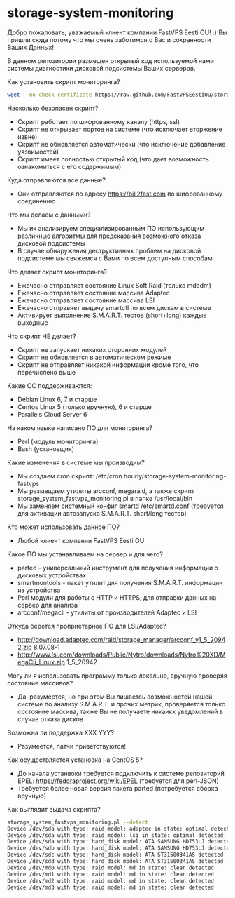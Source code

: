 storage-system-monitoring
==========================

Добро пожаловать, уважаемый клиент компании FastVPS Eesti OU! :) Вы пришли сюда потому что мы очень заботимся о Вас и сохранности Ваших Данных!

В данном репозитории размещен открытый код используемой нами системы диагностики дисковой подсистемы Ваших серверов. 

Как установить скрипт мониторинга?
```bash
wget --no-check-certificate https://raw.github.com/FastVPSEestiOu/storage-system-monitoring/master/install.sh -O-|bash
```

Насколько безопасен скрипт?
- Скрипт работает по шифрованному каналу (https, ssl)
- Скрипт не открывает портов на системе (что исключает вторжение извне)
- Скрипт не обновляется автоматически (что исключение добавление уязвимостей)
- Скрипт имеет полностью открытый код (что дает возможность ознакомиться с его содержимым)

Куда отправляются все данные? 
- Они отправляются по адресу https://bill2fast.com по шифрованному соединению

Что мы делаем с данными?
- Мы их анализируем специализированным ПО использующим различные алгоритмы для предсказания возможного отказа дисковой подсистемы
- В случае обнаружения деструктивных проблем на дисковой подсистеме мы свяжемся с Вами по всем доступным способам

Что делает скрипт мониторинга?
- Ежечасно отправляет состояние Linux Soft Raid (только mdadm)
- Ежечасно отправляет состояние массива Adaptec
- Ежечасно отправляет состояние массива LSI
- Ежечасно отправяет выдачу smartctl по всем дискам в системе
- Активирует выполнение S.M.A.R.T. тестов (short+long) каждые выходные

Что скрипт НЕ делает?
- Скрипт не запускает никаких сторонних модулей
- Скрипт не обновляется в автоматическом режиме
- Скрипт не отправляет никакой информации кроме того, что перечислено выше

Какие ОС поддерживаются:
- Debian Linux 6, 7 и старше
- Centos Linux 5 (только вручную), 6 и старше
- Parallels Cloud Server 6

На каком языке написано ПО для мониторинга?
- Perl (модуль мониторинга)
- Bash (установщик)

Какие изменения в системе мы производим?
- Мы создаем cron скрипт: /etc/cron.hourly/storage-system-monitoring-fastvps
- Мы размещаем утилиты arcconf, megaraid, а также скрипт storage_system_fastvps_monitoring.pl в папке /usr/local/bin 
- Мы заменяем системный конфиг smartd /etc/smartd.conf (требуется для активации автозапуска S.M.A.R.T. short/long тестов)

Кто может использовать данное ПО?
- Любой клиент компании FastVPS Eesti OU

Какое ПО мы устанавливаем на сервер и для чего?
- parted - универсальный инструмент для получения информации о дисковых устройствах
- smartmontools - пакет утилит для получения S.M.A.R.T. информации из устройства
- Perl модули для работы с HTTP и HTTPS, для отправки данных на сервер для анализа
- arcconf/megacli - утилиты от производителей Adaptec и LSI

Откуда берется проприетарное ПО для LSI/Adaptec?
- http://download.adaptec.com/raid/storage_manager/arcconf_v1_5_20942.zip 8.07.08-1
- http://www.lsi.com/downloads/Public/Nytro/downloads/Nytro%20XD/MegaCli_Linux.zip 1_5_20942

Могу ли я использовать программу только локально, вручную проверяя состояние массивов?
- Да, разумеется, но при этом Вы лишаетсь возможностей нашей системе по анализу S.M.A.R.T. и прочих метрик, проверяется только состояние массива, также Вы не получаете никаикх уведомлений в случае отказа дисков

Возможна ли поддержка XXX YYY?
- Разумеется, патчи приветствуются! 

Как осуществляется установка на CentOS 5?
- До начала устанвоки требуется подключить к системе репозиторий EPEL: https://fedoraproject.org/wiki/EPEL (требуется для perl-JSON)
- Требуется более новая версия пакета parted (потребуется сборка вручную)

Как выглядит выдача скрипта?
```bash
storage_system_fastvps_monitoring.pl --detect
Device /dev/sda with type: raid model: adaptec in state: optimal detected
Device /dev/sda with type: raid model: lsi in state: optimal detected
Device /dev/sda with type: hard_disk model: ATA SAMSUNG HD753LJ detected
Device /dev/sdb with type: hard_disk model: ATA SAMSUNG HD753LJ detected
Device /dev/sdc with type: hard_disk model: ATA ST31500341AS detected
Device /dev/sdd with type: hard_disk model: ATA ST31500341AS detected
Device /dev/md0 with type: raid model: md in state: clean detected
Device /dev/md1 with type: raid model: md in state: clean detected
Device /dev/md2 with type: raid model: md in state: clean detected
Device /dev/md3 with type: raid model: md in state: clean detected
```

